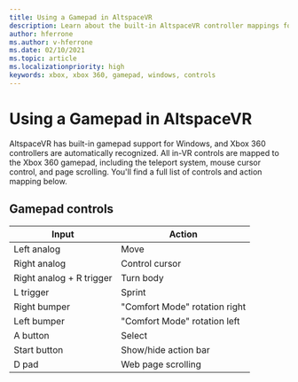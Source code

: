 ```yaml
---
title: Using a Gamepad in AltspaceVR
description: Learn about the built-in AltspaceVR controller mappings for Xbox 360 and gamepad controllers.
author: hferrone
ms.author: v-hferrone
ms.date: 02/10/2021
ms.topic: article
ms.localizationpriority: high
keywords: xbox, xbox 360, gamepad, windows, controls
---
```


# Using a Gamepad in AltspaceVR

AltspaceVR has built-in gamepad support for Windows, and Xbox 360 controllers are automatically recognized. All in-VR controls are mapped to the Xbox 360 gamepad, including the teleport system, mouse cursor control, and page scrolling. You'll find a full list of controls and action mapping below.

## Gamepad controls

| Input | Action |
|---|---|
| Left analog | Move |
| Right analog | Control cursor |
| Right analog + R trigger | Turn body |
| L trigger | Sprint |
| Right bumper | "Comfort Mode" rotation right |
| Left bumper | "Comfort Mode" rotation left |
| A button | Select |
| Start button | Show/hide action bar |
| D pad | Web page scrolling |